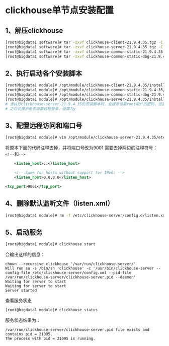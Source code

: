 # clickhouse单节点安装配置

## 1、解压clickhouse

```bash
[root@bigdata1 software]# tar -zxvf clickhouse-client-21.9.4.35.tgz -C /opt/module/
[root@bigdata1 software]# tar -zxvf clickhouse-server-21.9.4.35.tgz -C /opt/module/
[root@bigdata1 software]# tar -zxvf clickhouse-common-static-21.9.4.35.tgz -C /opt/module/
[root@bigdata1 software]# tar -zxvf clickhouse-common-static-dbg-21.9.4.35.tgz -C /opt/module/
```

## 2、执行启动各个安装脚本

```bash
[root@bigdata1 module]# /opt/module/clickhouse-client-21.9.4.35/install/doinst.sh
[root@bigdata1 module]# /opt/module/clickhouse-common-static-21.9.4.35/install/doinst.sh
[root@bigdata1 module]# /opt/module/clickhouse-common-static-dbg-21.9.4.35/install/doinst.sh
[root@bigdata1 module]# /opt/module/clickhouse-server-21.9.4.35/install/doinst.sh
# 当执行clickhouse-server-21.9.4.35的安装脚本时，会提示设置root用户的密码，设置为123456
# 之后会提示是否设置远程登录，设置为y
```

## 3、配置远程访问和端口号

```bash
[root@bigdata1 module]# vim /opt/module/clickhouse-server-21.9.4.35/etc/clickhouse-server/config.xml
```

将原本下面的代码注释去掉，并将端口号改为9001
需要去掉两边的注释符号：`<!--`和`-->`

```xml
    <listen_host>::</listen_host>

    <!-- Same for hosts without support for IPv6: -->
    <listen_host>0.0.0.0</listen_host>
```

```xml
<tcp_port>9001</tcp_port>
```

## 4、删除默认监听文件（listen.xml）

```bash
[root@bigdata1 module]# rm -f /etc/clickhouse-server/config.d/listen.xml
```

## 5、启动服务
```bash
[root@bigdata1 module]# clickhouse start
```

会输出这样的信息：

```
chown --recursive clickhouse '/var/run/clickhouse-server/'
Will run su -s /bin/sh 'clickhouse' -c '/usr/bin/clickhouse-server --config-file /etc/clickhouse-server/config.xml --pid-file /var/run/clickhouse-server/clickhouse-server.pid --daemon'
Waiting for server to start
Waiting for server to start
Server started
```

查看服务状态

```bash
[root@bigdata1 module]# clickhouse status
```

服务状态结果为：

```
/var/run/clickhouse-server/clickhouse-server.pid file exists and contains pid = 21095.
The process with pid = 21095 is running.
```